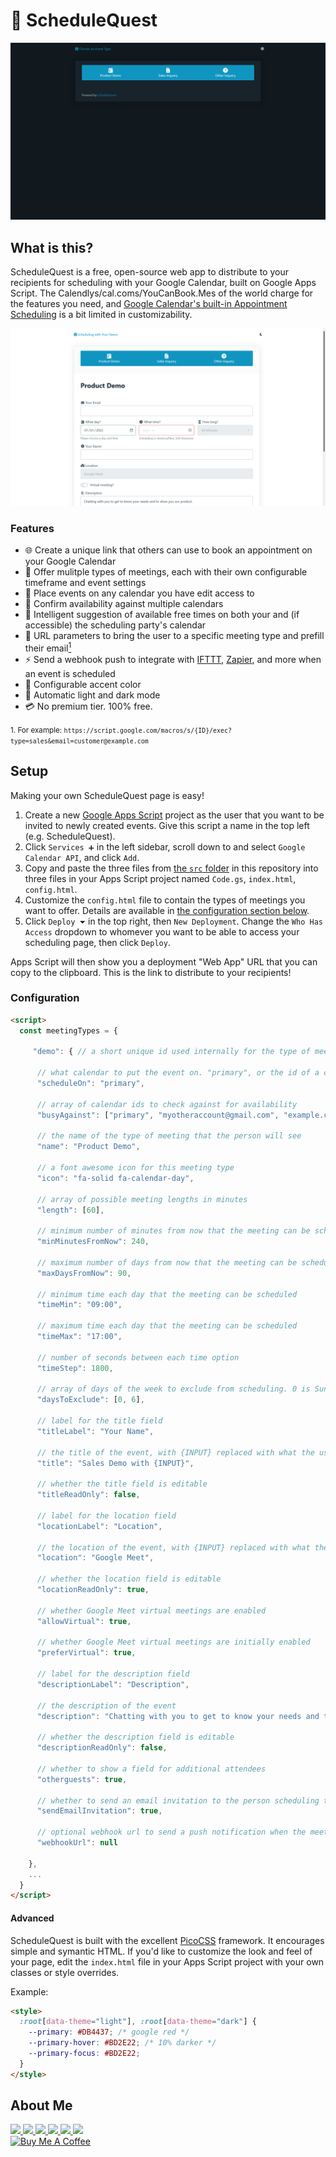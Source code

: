 # 📅 ScheduleQuest

![The ScheduleQuest landing page](https://github.com/leoherzog/ScheduleQuest/blob/main/img/landing.png?raw=true)

## What is this?

 ScheduleQuest is a free, open-source web app to distribute to your recipients for scheduling with your Google Calendar, built on Google Apps Script. The Calendlys/cal.coms/YouCanBook.Mes of the world charge for the features you need, and [Google Calendar's built-in Appointment Scheduling](https://www.wired.com/story/calendly-google-calendar-appointment-schedule/) is a bit limited in customizability.

![Scheduling a meeting in ScheduleQuest](https://github.com/leoherzog/ScheduleQuest/blob/main/img/scheduling.png?raw=true)

### Features

- 🌐 Create a unique link that others can use to book an appointment on your Google Calendar
- 📑 Offer mulitple types of meetings, each with their own configurable timeframe and event settings
- 📒 Place events on any calendar you have edit access to
- 📆 Confirm availability against multiple calendars
- 🤖 Intelligent suggestion of available free times on both your and (if accessible) the scheduling party's calendar
- 🔗 URL parameters to bring the user to a specific meeting type and prefill their email[<sup>1</sup>](#url-parameters)
- ⚡ Send a webhook push to integrate with [IFTTT](https://ifttt.com/maker_webhooks), [Zapier](https://zapier.com/page/webhooks/), and more when an event is scheduled
- 🌈 Configurable accent color
- 🌙 Automatic light and dark mode
- 💳 No premium tier. 100% free.

<small id="url-parameters">1. For example: `https://script.google.com/macros/s/{ID}/exec?type=sales&email=customer@example.com`</small>

## Setup

Making your own ScheduleQuest page is easy!

1. Create a new [Google Apps Script](https://script.google.com/) project as the user that you want to be invited to newly created events. Give this script a name in the top left (e.g. ScheduleQuest).
2. Click `Services ➕` in the left sidebar, scroll down to and select `Google Calendar API`, and click `Add`.
3. Copy and paste the three files from [the `src` folder](https://github.com/leoherzog/ScheduleQuest/blob/main/src/) in this repository into three files in your Apps Script project named `Code.gs`, `index.html`, `config.html`.
4. Customize the `config.html` file to contain the types of meetings you want to offer. Details are available in [the configuration section below](#configuration).
5. Click `Deploy ⏷` in the top right, then `New Deployment`. Change the `Who Has Access` dropdown to whomever you want to be able to access your scheduling page, then click `Deploy`.

Apps Script will then show you a deployment "Web App" URL that you can copy to the clipboard. This is the link to distribute to your recipients!

### Configuration

```html
<script>
  const meetingTypes = {

     "demo": { // a short unique id used internally for the type of meeting

      // what calendar to put the event on. "primary", or the id of a calendar you have edit access to.
      "scheduleOn": "primary",

      // array of calendar ids to check against for availability
      "busyAgainst": ["primary", "myotheraccount@gmail.com", "example.com_saj4co1nm5kyh8qs440fssktx4@group.calendar.google.com"],

      // the name of the type of meeting that the person will see
      "name": "Product Demo",

      // a font awesome icon for this meeting type
      "icon": "fa-solid fa-calendar-day",

      // array of possible meeting lengths in minutes
      "length": [60],

      // minimum number of minutes from now that the meeting can be scheduled
      "minMinutesFromNow": 240, 

      // maximum number of days from now that the meeting can be scheduled
      "maxDaysFromNow": 90,
      
      // minimum time each day that the meeting can be scheduled
      "timeMin": "09:00",

      // maximum time each day that the meeting can be scheduled
      "timeMax": "17:00",

      // number of seconds between each time option
      "timeStep": 1800,

      // array of days of the week to exclude from scheduling. 0 is Sunday, 6 is Saturday.
      "daysToExclude": [0, 6], 

      // label for the title field
      "titleLabel": "Your Name",

      // the title of the event, with {INPUT} replaced with what the user enters in the title field
      "title": "Sales Demo with {INPUT}",

      // whether the title field is editable
      "titleReadOnly": false,

      // label for the location field
      "locationLabel": "Location",

      // the location of the event, with {INPUT} replaced with what the user enters in the location field
      "location": "Google Meet",

      // whether the location field is editable
      "locationReadOnly": true,

      // whether Google Meet virtual meetings are enabled
      "allowVirtual": true,

      // whether Google Meet virtual meetings are initially enabled
      "preferVirtual": true,

      // label for the description field
      "descriptionLabel": "Description",

      // the description of the event
      "description": "Chatting with you to get to know your needs and to show you our product.", 

      // whether the description field is editable
      "descriptionReadOnly": false,

      // whether to show a field for additional attendees
      "otherguests": true,

      // whether to send an email invitation to the person scheduling the meeting
      "sendEmailInvitation": true,

      // optional webhook url to send a push notification when the meeting is scheduled
      "webhookUrl": null

    },
    ...
  }
</script>
```

#### Advanced

ScheduleQuest is built with the excellent [PicoCSS](https://picocss.org/) framework. It encourages simple and symantic HTML. If you'd like to customize the look and feel of your page, edit the `index.html` file in your Apps Script project with your own classes or style overrides.

Example:

```html
<style>
  :root[data-theme="light"], :root[data-theme="dark"] {
    --primary: #DB4437; /* google red */
    --primary-hover: #BD2E22; /* 10% darker */
    --primary-focus: #BD2E22; 
  }
</style>
```

## About Me

<a href="https://herzog.tech/" target="_blank">
  <img src="https://herzog.tech/signature/link.svg.png" width="32px" />
</a>
<a href="https://twitter.com/xd1936" target="_blank">
  <img src="https://herzog.tech/signature/twitter.svg.png" width="32px" />
</a>
<a href="https://github.com/leoherzog" target="_blank">
  <img src="https://herzog.tech/signature/github.svg.png" width="32px" />
</a>
<a href="https://keybase.io/leoherzog" target="_blank">
  <img src="https://herzog.tech/signature/keybase.svg.png" width="32px" />
</a>
<a href="https://linkedin.com/in/leoherzog" target="_blank">
  <img src="https://herzog.tech/signature/linkedin.svg.png" width="32px" />
</a>
<a href="https://hope.edu/directory/people/herzog-leo/" target="_blank">
  <img src="https://herzog.tech/signature/anchor.svg.png" width="32px" />
</a>
<br />
<a href="https://www.buymeacoffee.com/leoherzog" target="_blank">
  <img src="https://cdn.buymeacoffee.com/buttons/lato-black.png" alt="Buy Me A Coffee" width="217px" />
</a>